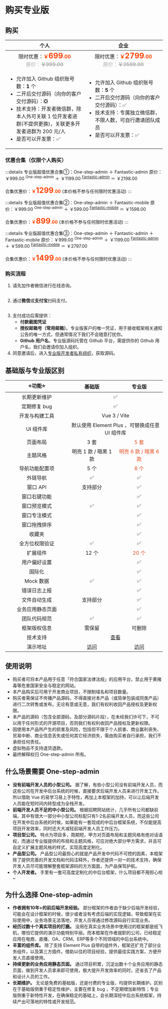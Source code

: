 <script setup>
import { withBase } from 'vitepress'
</script>

# 购买专业版

## 购买

<table style="width: 100%; display: table; margin: 1rem auto;">
  <thead>
    <tr>
      <th width="50%" style="text-align: center;">个人</th>
      <th width="50%" style="text-align: center;">企业</th>
    </tr>
  </thead>
  <tbody>
    <tr>
      <td align="center">
        <div>限时优惠：<b style="color: #ff4400;">￥<span style="font-size: 24px;">699</span>.00</b></div>
        <div style="color: #aaa;">原价：<b style="text-decoration: line-through;">￥999.00</b></div>
      </td>
      <td align="center">
        <div>限时优惠：<b style="color: #ff4400;">￥<span style="font-size: 24px;">2799</span>.00</b></div>
        <div style="color: #aaa;">原价：<b style="text-decoration: line-through;">￥3599.00</b></div>
      </td>
    </tr>
    <tr>
      <td>
        <ul>
          <li>允许加入 Github 组织账号数：<b>1</b> 个</li>
          <li>二开后交付源码（向你的客户交付源码）：❎</li>
          <li>技术支持：开发者微信群，除本人外可关联 1 位开发者进群(不提供更换)，关联更多开发者进群为 200 元/人</li>
          <li>是否可以开发票：✅</li>
        </ul>
      </td>
      <td>
        <ul>
          <li>允许加入 Github 组织账号数：<b>5</b> 个</li>
          <li>二开后交付源码（向你的客户交付源码）：✅</li>
          <li>技术支持：专属独立微信群，不限人数，可自行邀请团队成员</li>
          <li>是否可以开发票：✅</li>
        </ul>
      </td>
    </tr>
  </tbody>
</table>

### 优惠合集（仅限个人购买）

:::details 专业版超值优惠合集①：One-step-admin ＋ Fantastic-admin
原价：￥999.00 <sup>One-step-admin</sup> ＋ ￥1199.00 <sup>[Fantastic-admin](https://fantastic-admin.hurui.me)</sup> ＝ ￥2198.00

合集优惠价：<b style="color: #ff4400;">￥<span style="font-size: 24px;">1299</span>.00</b> (本价格不参与任何限时优惠活动)
:::

:::details 专业版超值优惠合集②：One-step-admin ＋ Fantastic-mobile
原价：￥999.00 <sup>One-step-admin</sup> ＋ ￥599.00 <sup>[Fantastic-mobile](https://fantastic-mobile.hurui.me)</sup> ＝ ￥1598.00

合集优惠价：<b style="color: #ff4400;">￥<span style="font-size: 24px;">899</span>.00</b> (本价格不参与任何限时优惠活动)
:::

:::details 专业版超值优惠合集③：One-step-admin ＋ Fantastic-admin ＋ Fantastic-mobile
原价：￥999.00 <sup>One-step-admin</sup> ＋ ￥1199.00 <sup>[Fantastic-admin](https://fantastic-admin.hurui.me)</sup> ＋ ￥599.00 <sup>[Fantastic-mobile](https://fantastic-mobile.hurui.me)</sup> ＝ ￥2797.00

合集优惠价：<b style="color: #ff4400;">￥<span style="font-size: 24px;">1499</span>.00</b> (本价格不参与任何限时优惠活动)
:::

### 购买流程

1. 请先加作者微信进行在线咨询。

<p align="center"><img :src="withBase('/friend-wechat.png')" width="300" /></p>

2. 通过**微信**或**支付宝**扫码支付。

<p align="center" style="display: flex; justify-content: center; gap: 1rem;">
  <img :src="withBase('/qrcode-wechat.png')" width="200" />
  <img :src="withBase('/qrcode-alipay.png')" width="200" />
</p>

3. 支付成功后需提供：
    - **付款截图凭证**
    - **授权邮箱号（常用邮箱）**。专业版客户的唯一凭证，用于接收框架相关通知公告的唯一方式，但通常情况下我们不会随意打扰你。
    - **Github 用户名**。专业版源码托管在 Github 平台，需提供你的 Github 用户名，我们会邀请你加入组织。
4. 同意邀请后，进入[专业版开发者私有组织](https://github.com/one-step-admin)，获取源码。

## 基础版与专业版区别

<table style="width: 100%; display: table; margin: 1rem auto;">
  <thead>
    <tr>
      <th width="40%" style="text-align: center;">⭐功能⭐</th>
      <th width="30%" style="text-align: center;">基础版</th>
      <th width="30%" style="text-align: center;">专业版</th>
    </tr>
  </thead>
  <tbody>
    <tr>
      <td align="center">长期更新维护</td>
      <td colspan="2" align="center">✅</td>
    </tr>
    <tr>
      <td align="center">定期修复 bug</td>
      <td colspan="2" align="center">✅</td>
    </tr>
    <tr>
      <td align="center">开发与构建工具</td>
      <td colspan="2" align="center">Vue 3 / Vite</td>
    </tr>
    <tr>
      <td align="center">UI 组件库</td>
      <td colspan="2" align="center">默认使用 Element Plus ，可替换成任意 UI 组件库</td>
    </tr>
    <tr>
      <td align="center">页面布局</td>
      <td align="center">3 套</td>
      <td align="center" style="color: #e34d22;">5 套</td>
    </tr>
    <tr>
      <td align="center">主题风格</td>
      <td align="center">明亮 1 款 / 暗黑 1 款</td>
      <td align="center" style="color: #e34d22;">明亮 6 款 / 暗黑 6 款</td>
    </tr>
    <tr>
      <td align="center">导航功能配置项</td>
      <td align="center">5 个</td>
      <td align="center" style="color: #e34d22;">8 个</td>
    </tr>
    <tr>
      <td align="center">外链导航</td>
      <td align="center">✅</td>
      <td align="center">✅</td>
    </tr>
    <tr>
      <td align="center">窗口 API</td>
      <td align="center">支持部分</td>
      <td align="center">✅</td>
    </tr>
    <tr>
      <td align="center">窗口右键功能</td>
      <td align="center"></td>
      <td align="center">✅</td>
    </tr>
    <tr>
      <td align="center">窗口预览模式</td>
      <td align="center">✅</td>
      <td align="center">✅</td>
    </tr>
    <tr>
      <td align="center">窗口专注模式</td>
      <td align="center"></td>
      <td align="center">✅</td>
    </tr>
    <tr>
      <td align="center">窗口拖拽排序</td>
      <td align="center"></td>
      <td align="center">✅</td>
    </tr>
    <tr>
      <td align="center">收藏夹</td>
      <td align="center"></td>
      <td align="center">✅</td>
    </tr>
    <tr>
      <td align="center">全方位权限验证</td>
      <td align="center">✅</td>
      <td align="center">✅</td>
    </tr>
    <tr>
      <td align="center">扩展组件</td>
      <td align="center">12 个</td>
      <td align="center" style="color: #e34d22;">20 个</td>
    </tr>
    <tr>
      <td align="center">用户偏好设置</td>
      <td align="center"></td>
      <td align="center">✅</td>
    </tr>
    <tr>
      <td align="center">国际化</td>
      <td align="center"></td>
      <td align="center">✅</td>
    </tr>
    <tr>
      <td align="center">Mock 数据</td>
      <td align="center">✅</td>
      <td align="center">✅</td>
    </tr>
    <tr>
      <td align="center">错误日志上报</td>
      <td align="center"></td>
      <td align="center">✅</td>
    </tr>
    <tr>
      <td align="center">文件自动生成</td>
      <td align="center">支持部分</td>
      <td align="center">✅</td>
    </tr>
    <tr>
      <td align="center">业务应用静态页面</td>
      <td align="center"></td>
      <td align="center">✅</td>
    </tr>
    <tr>
      <td align="center">团队代码规范</td>
      <td align="center">✅</td>
      <td align="center">✅</td>
    </tr>
    <tr>
      <td align="center">框架版权信息</td>
      <td align="center">需保留</td>
      <td align="center">可删除</td>
    </tr>
    <tr>
      <td align="center">技术支持</td>
      <td colspan="2" align="center">
        <a href="support">查看</a>
      </td>
    </tr>
    <tr>
      <td align="center">演示地址</td>
      <td align="center">
        <a href="https://one-step-admin.hurui.me/basic-example" target="_blank">访问</a>
      </td>
      <td align="center">
        <a href="https://one-step-admin.hurui.me/pro-example" target="_blank">访问</a>
      </td>
    </tr>
  </tbody>
</table>

## 使用说明

- 购买者可将本产品用于任意「符合国家法律法规」的应用平台，禁止用于黄赌毒等危害国家安全与稳定的网站。
- 本产品购买后可用于开发商业项目，不限制域名和项目数量。
- 购买者需保证不传播产品源码，不得直接对本产品（或简单包装成同类产品）进行二次转售或发布。无论有意或无意，我们有权利收回产品授权及更新权限。
- 本产品的源码（包含全部源码，及部分源码片段），在未经我们许可下，不可以用于任何形式的开源项目，否则我们有权利收回产品授权及更新权限。
- 因使用本产品所产生的损害及风险，包括但不限于个人损害、商业赢利丧失、贸易中断、商业信息丢失或任何其它经济损失，需由购买者自行承担，我们不承担任何责任。
- 虚拟物品不支持退货退款。
- 最终解释权归 One-step-admin 所有。

## 什么场景需要 One-step-admin

- **没有前端开发人员的小型公司。** 据了解，有些小型公司没有前端开发人员，而这些公司在开发中后台系统的时候，直接要求后端开发人员来进行开发工作。所以借助 Vue 的易学习易上手特性，再加上本框架的加持，可以让后端开发人员能在短时间内转型成为全栈开发。
- **前端开发人员不足的中小型公司。** 根据招聘网站统计，几乎所有公司都缺前端，其中有很大一部分中小型公司标配只有1-2名前端开发人员，而这些公司在开发中后台系统的时候，如果能有一套现成的中后台框架系统，不仅能提高项目开发效率，同时还大大减轻前端开发人员工作压力。
- **项目型公司。** 特点为项目多，周期短，甲方对页面布局和主题风格有绝对话语权，而通过专业版提供的布局和主题风格，可应对绝大部分甲方需求，并且可自定义扩展主题风格的样式，实现高度定制化。
- **产品型公司。** 产品型公司最担心的就是产品开发中代码不可控的因素，本框架除了提供完善的开发文档和代码注释外，作者还提供一对一的技术支持，确保开发人员尽可能理解整套框架源码的方方面面，为产品保驾护航。
- **个人开发者。** 手里有一套可高度定制化的中后台框架，什么项目都不用担心啦~

## 为什么选择 One-step-admin

- **作者拥有10年+的前后端开发经验。** 部分框架的作者由于缺少后端开发经验，可能会在设计框架的时候，很少或者没有考虑后端的实现逻辑，导致框架在实际使用中，业务场景无法落地，开发人员得通过修改源码自行实现业务。
- **经历过数十个真实项目的打磨。** 没用在真实业务场景中使用过的框架都是纸飞机，哪怕它提供的演示功能特别华丽。而本框架在作者就职的公司，已经稳定应用在电商、直播、OA、CRM、ERP等多个不同领域的中后台系统中。
- **丰富的组件库。** 除了支持 Element Plus 自带的组件外，框架还扩充了部分业务组件，以及第三方插件。借助以往的项目经验，提供最佳实践方案，方便开发人员直接使用。
- **持续更新的业务应用静态页面。** 通过项目积累，沉淀出数十个业务应用的静态页面，做到开发人员拿来即可使用，极大提升开发效率的同时，还省去了产品和设计人员的工作。
- **长期维护。** 无论是免费的基础版，还是付费的专业版，均提供长期维护。区别在于基础版侧重于稳定性维护，主要在修复 bug ，不定期增加新特性；专业版侧重于新特性开发，在确保稳定的基础上，会长期深挖中后台系统框架，持续产出可落地的特性或开发规范。